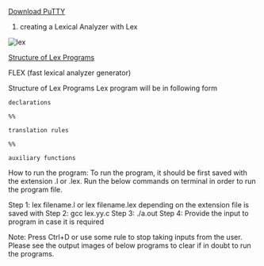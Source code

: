
[Download PuTTY](https://www.chiark.greenend.org.uk/~sgtatham/putty/latest.html)


1. creating a Lexical Analyzer with Lex


![lex](https://user-images.githubusercontent.com/47166768/194798894-1803ac27-638a-4739-9935-3a2c6d1608ce.png)


[Structure of Lex Programs](https://ecomputernotes.com/compiler-design/lex-use-of-lex)


FLEX (fast lexical analyzer generator) 


Structure of Lex Programs
Lex program will be in following form


```
declarations

%%

translation rules

%%

auxiliary functions
```



How to run the program: 
To run the program, it should be first saved with the extension .l or .lex. Run the below commands on terminal in order to run the program file. 

Step 1: lex filename.l or lex filename.lex depending on the extension file is saved with 
Step 2: gcc lex.yy.c 
Step 3: ./a.out 
Step 4: Provide the input to program in case it is required

Note: Press Ctrl+D or use some rule to stop taking inputs from the user. Please see the output images of below programs to clear if in doubt to run the programs.

